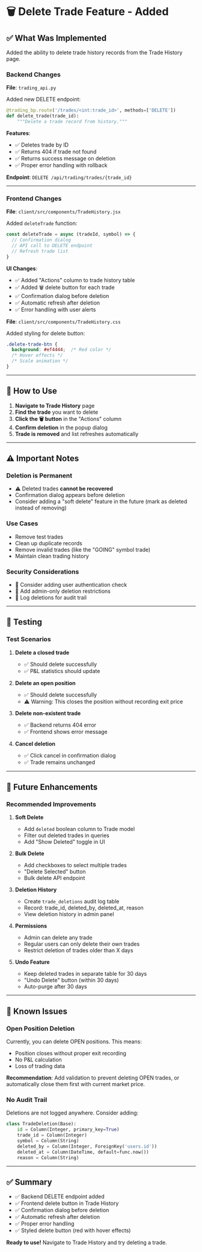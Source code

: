 # 🗑️ Delete Trade Feature - Added

## ✅ What Was Implemented

Added the ability to delete trade history records from the Trade History page.

### Backend Changes

**File**: `trading_api.py`

Added new DELETE endpoint:
```python
@trading_bp.route('/trades/<int:trade_id>', methods=['DELETE'])
def delete_trade(trade_id):
    """Delete a trade record from history."""
```

**Features**:
- ✅ Deletes trade by ID
- ✅ Returns 404 if trade not found
- ✅ Returns success message on deletion
- ✅ Proper error handling with rollback

**Endpoint**: `DELETE /api/trading/trades/{trade_id}`

---

### Frontend Changes

**File**: `client/src/components/TradeHistory.jsx`

Added `deleteTrade` function:
```javascript
const deleteTrade = async (tradeId, symbol) => {
  // Confirmation dialog
  // API call to DELETE endpoint
  // Refresh trade list
}
```

**UI Changes**:
- ✅ Added "Actions" column to trade history table
- ✅ Added 🗑️ delete button for each trade
- ✅ Confirmation dialog before deletion
- ✅ Automatic refresh after deletion
- ✅ Error handling with user alerts

**File**: `client/src/components/TradeHistory.css`

Added styling for delete button:
```css
.delete-trade-btn {
  background: #ef4444;  /* Red color */
  /* Hover effects */
  /* Scale animation */
}
```

---

## 🎯 How to Use

1. **Navigate to Trade History** page
2. **Find the trade** you want to delete
3. **Click the 🗑️ button** in the "Actions" column
4. **Confirm deletion** in the popup dialog
5. **Trade is removed** and list refreshes automatically

---

## ⚠️ Important Notes

### Deletion is Permanent
- ⚠️ Deleted trades **cannot be recovered**
- Confirmation dialog appears before deletion
- Consider adding a "soft delete" feature in the future (mark as deleted instead of removing)

### Use Cases
- Remove test trades
- Clean up duplicate records
- Remove invalid trades (like the "GOING" symbol trade)
- Maintain clean trading history

### Security Considerations
- 🔐 Consider adding user authentication check
- 🔐 Add admin-only deletion restrictions
- 🔐 Log deletions for audit trail

---

## 📝 Testing

### Test Scenarios

1. **Delete a closed trade**
   - ✅ Should delete successfully
   - ✅ P&L statistics should update

2. **Delete an open position**
   - ✅ Should delete successfully
   - ⚠️ Warning: This closes the position without recording exit price

3. **Delete non-existent trade**
   - ✅ Backend returns 404 error
   - ✅ Frontend shows error message

4. **Cancel deletion**
   - ✅ Click cancel in confirmation dialog
   - ✅ Trade remains unchanged

---

## 🔮 Future Enhancements

### Recommended Improvements

1. **Soft Delete**
   - Add `deleted` boolean column to Trade model
   - Filter out deleted trades in queries
   - Add "Show Deleted" toggle in UI

2. **Bulk Delete**
   - Add checkboxes to select multiple trades
   - "Delete Selected" button
   - Bulk delete API endpoint

3. **Deletion History**
   - Create `trade_deletions` audit log table
   - Record: trade_id, deleted_by, deleted_at, reason
   - View deletion history in admin panel

4. **Permissions**
   - Admin can delete any trade
   - Regular users can only delete their own trades
   - Restrict deletion of trades older than X days

5. **Undo Feature**
   - Keep deleted trades in separate table for 30 days
   - "Undo Delete" button (within 30 days)
   - Auto-purge after 30 days

---

## 🐛 Known Issues

### Open Position Deletion
Currently, you can delete OPEN positions. This means:
- Position closes without proper exit recording
- No P&L calculation
- Loss of trading data

**Recommendation**: Add validation to prevent deleting OPEN trades, or automatically close them first with current market price.

### No Audit Trail
Deletions are not logged anywhere. Consider adding:
```python
class TradeDeletion(Base):
    id = Column(Integer, primary_key=True)
    trade_id = Column(Integer)
    symbol = Column(String)
    deleted_by = Column(Integer, ForeignKey('users.id'))
    deleted_at = Column(DateTime, default=func.now())
    reason = Column(String)
```

---

## ✅ Summary

- ✅ Backend DELETE endpoint added
- ✅ Frontend delete button in Trade History
- ✅ Confirmation dialog before deletion
- ✅ Automatic refresh after deletion
- ✅ Proper error handling
- ✅ Styled delete button (red with hover effects)

**Ready to use!** Navigate to Trade History and try deleting a trade.
